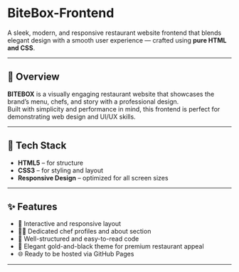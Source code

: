 # BiteBox-Frontend

A sleek, modern, and responsive restaurant website frontend that blends elegant design with a smooth user experience — crafted using **pure HTML and CSS**.

---

## 🌟 Overview
**BITEBOX** is a visually engaging restaurant website that showcases the brand’s menu, chefs, and story with a professional design.  
Built with simplicity and performance in mind, this frontend is perfect for demonstrating web design and UI/UX skills.

---

## 🧱 Tech Stack
- **HTML5** – for structure  
- **CSS3** – for styling and layout  
- **Responsive Design** – optimized for all screen sizes  

---

## ✨ Features
- 🍔 Interactive and responsive layout  
- 👨‍🍳 Dedicated chef profiles and about section  
- 📜 Well-structured and easy-to-read code  
- 🎨 Elegant gold-and-black theme for premium restaurant appeal  
- 🌐 Ready to be hosted via GitHub Pages  

---


